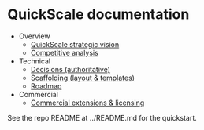 # QuickScale documentation

- Overview
  - [QuickScale strategic vision](overview/quickscale.md)
  - [Competitive analysis](overview/competitive_analysis.md)
- Technical
  - [Decisions (authoritative)](technical/decisions.md)
  - [Scaffolding (layout & templates)](technical/scaffolding.md)
  - [Roadmap](technical/roadmap.md)
- Commercial
  - [Commercial extensions & licensing](overview/commercial.md)

See the repo README at ../README.md for the quickstart.
